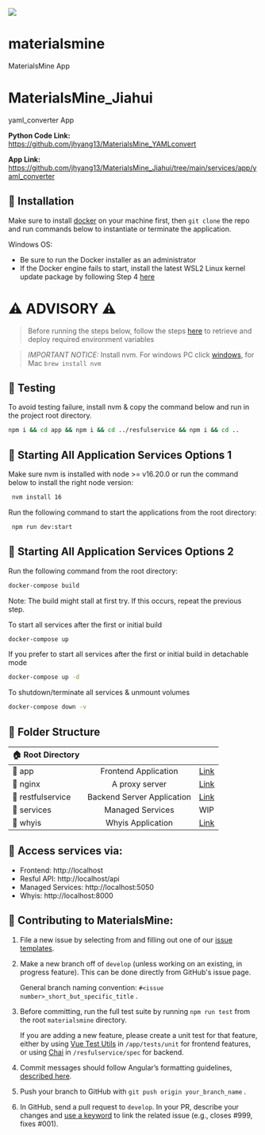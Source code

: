 ![](https://github.com/Duke-MatSci/materialsmine/workflows/CI/badge.svg?branch=develop&event=push)

# materialsmine
MaterialsMine App

# MaterialsMine_Jiahui
yaml_converter App

**Python Code Link:** https://github.com/jhyang13/MaterialsMine_YAMLconvert

**App Link:** https://github.com/jhyang13/MaterialsMine_Jiahui/tree/main/services/app/yaml_converter


## :high_brightness: Installation
Make sure to install [docker](https://docs.docker.com/get-docker/) on your machine first, then `git clone` the repo and run commands below to instantiate or terminate the application.

Windows OS: 
- Be sure to run the Docker installer as an administrator
- If the Docker engine fails to start, install the latest WSL2 Linux kernel update package by following Step 4 [here](https://docs.microsoft.com/en-us/windows/wsl/install-manual#step-4---download-the-linux-kernel-update-package)



# :warning: ADVISORY :warning:
> Before running the steps below, follow the steps [here](https://github.com/Duke-MatSci/materialsmine/blob/develop/resfulservice/misc/README.md) to retrieve and deploy required environment variables

> *IMPORTANT NOTICE:* Install nvm. For windows PC click [windows](https://learn.microsoft.com/en-us/windows/dev-environment/javascript/nodejs-on-windows#install-nvm-windows-nodejs-and-npm), for Mac `brew install nvm`

## :high_brightness: Testing
To avoid testing failure, install nvm & copy the command below and run in the project root directory.

```bash
npm i && cd app && npm i && cd ../resfulservice && npm i && cd ..
```

## :high_brightness: Starting All Application Services Options 1
Make sure nvm is installed with node >= v16.20.0 or run the command below to install the right node version:
```bash
 nvm install 16
```
Run the following command to start the applications from the root directory:
```bash
 npm run dev:start
```

## :high_brightness: Starting All Application Services Options 2
Run the following command from the root directory:

```bash
docker-compose build
```
Note: The build might stall at first try. If this occurs, repeat the previous step.


To start all services after the first or initial build
```bash
docker-compose up
```

If you prefer to start all services after the first or initial build in detachable mode
```bash
docker-compose up -d
```

To shutdown/terminate all services & unmount volumes
```bash
docker-compose down -v
```

## :high_brightness: Folder Structure
| :house: Root Directory | | |
| -  | :-: | - |
| :open_file_folder: app | Frontend Application | [Link](https://github.com/Duke-MatSci/materialsmine/tree/main/app) |
| :open_file_folder: nginx | A proxy server | [Link](https://github.com/Duke-MatSci/materialsmine/tree/main/router) |
| :open_file_folder: restfulservice | Backend Server Application | [Link](https://github.com/Duke-MatSci/materialsmine/tree/main/resfulservice) |
| :open_file_folder: services | Managed Services | WIP |
| :open_file_folder: whyis | Whyis Application | [Link](https://github.com/Duke-MatSci/materialsmine/tree/main/whyis) |

## :high_brightness: Access services via:
- Frontend: http://localhost
- Resful API: http://localhost/api
- Managed Services: http://localhost:5050
- Whyis: http://localhost:8000

## :high_brightness: Contributing to MaterialsMine:
1. File a new issue by selecting from and filling out one of our [issue templates](https://github.com/Duke-MatSci/materialsmine/issues/new/choose).
2. Make a new branch off of `develop` (unless working on an existing, in progress feature). This can be done directly from GitHub's issue page.

   General branch naming convention: `#<issue number>_short_but_specific_title` .
3. Before committing, run the full test suite by running `npm run test` from the root `materialsmine` directory.

   If you are adding a new feature, please create a unit test for that feature, either by using [Vue Test Utils](https://v1.test-utils.vuejs.org/) in `/app/tests/unit` for frontend features, or using [Chai](https://www.chaijs.com/) in `/resfulservice/spec` for backend.
4. Commit messages should follow Angular’s formatting guidelines, [described here](https://github.com/angular/angular/blob/main/CONTRIBUTING.md#-commit-message-format).
5. Push your branch to GitHub with `git push origin your_branch_name` .
6. In GitHub, send a pull request to `develop`. In your PR, describe your changes and [use a keyword](https://docs.github.com/en/issues/tracking-your-work-with-issues/linking-a-pull-request-to-an-issue#linking-a-pull-request-to-an-issue-using-a-keyword) to link the related issue (e.g., closes #999, fixes #001).
